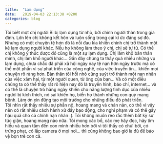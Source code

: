 ```yaml
---
title:  "Lạm dụng"
date:   2019-04-03 22:13:38 +0200
categories: blog
---
```

Tôi biết một chị người Bỉ bị lạm dụng từ nhỏ, bởi chính người thân trong gia đình. Lớn lên chị không kết hôn và luôn sống trong cái kí ức đáng sợ đó. Nhưng có một chuyện tệ hơn đó là nỗi đau kia khiến chính chị trở thành một kẻ lạm dụng người khác. Nếu họ không làm theo ý chị, chị sẽ tự tử. Có thể chị không ý thức được đó cũng là một sự lạm dụng. Chị làm khổ bản thân mình, chị làm khổ người khác...
Gần đây chúng ta thấy quá nhiều những vụ lạm dụng, chưa chắc đã phải xã hội ngày nay tệ nạn hơn ngày trước mà có thể một phần vì sự phát triển của công nghệ, của việc truyền tin... khiến mọi chuyện rõ ràng hơn. Bản thân tôi hồi nhỏ cũng suýt trở thành một nạn nhân của việc xâm hại, từ một người quen, từ ông của bạn... Và có một điều chúng ta có thể thấy rất rõ hiện nay đó là truyền hình, báo chí, internet... và có thể là chuyện trò hàng ngày khiến cho năng lượng tình dục của nhiều người bị kích thích, nó sai khiến họ, biến họ thành những con quỷ mang bệnh. Làm ơn xin đừng tạo môi trường cho những điều đó phát triển.  
Tôi nhìn rất thấy nhiều sự phẫn nộ, hoang mang và chán nản, có thể vì vậy nên có rất nhiều cách hành xử đầy bạo động, cho nghi phạm và có thể gây hậu quả cho cả chính nạn nhân :(. Tôi không muốn reo rắc thêm bất kỳ sự tức giận, hoang mang nào nữa. Tôi mong các bố, các mẹ hãy đọc, hãy tìm hiểu và quan tâm đến con mình nhiều hơn bởi vì tôi thấy có chửi bới, có trừng phạt, có lắp camera ở mọi nơi... thì cũng không bao giờ là đủ để bảo vệ bọn trẻ con cả.
